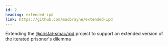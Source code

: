 ```yaml
---
id: 2
heading: extended-ipd
link: https://github.com/macbrayne/extended-ipd
---
```

Extending the <a href="https://github.com/cristal-smac/ipd/">@cristal-smac/ipd</a> project to support an extended version of the iterated prisoner's dilemma
        
